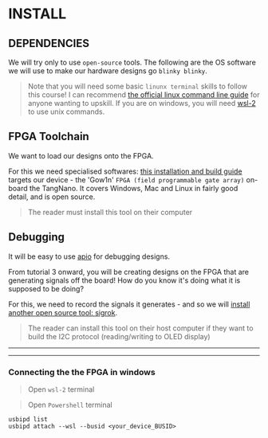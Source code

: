 # INSTALL

## DEPENDENCIES

We will try only to use `open-source` tools. The following are the OS software we will use to make our hardware designs go `blinky blinky`.

> Note that you will need some basic `linunx terminal` skills to follow this course! I can recommend [the official linux command line guide](https://ubuntu.com/tutorials/command-line-for-beginners) for anyone wanting to upskill. If you are on windows, you will need [wsl-2](https://learn.microsoft.com/en-us/windows/wsl/install) to use unix commands.

## FPGA Toolchain

We want to load our designs onto the FPGA.

For this we need specialised softwares: [this installation and build guide](https://learn.lushaylabs.com/os-toolchain-manual-installation/) targets our device - the 'Gow1n' `FPGA (field programmable gate array)` on-board the TangNano. It covers Windows, Mac and Linux in fairly good detail, and is open source.

> The reader must install this tool on their computer

## Debugging 

It will be easy to use [apio](https://github.com/FPGAwars/apio) for debugging designs.

From tutorial 3 onward, you will be creating designs on the FPGA that are generating signals off the board! How do you know it's doing what it is supposed to be doing? 

For this, we need to record the signals it generates - and so we will [install another open source tool: sigrok](https://sigrok.org/wiki/Downloads).

> The reader can install this tool on their host computer if they want to build the I2C protocol (reading/writing to OLED display)

---
---

### Connecting the the FPGA in windows

> Open `wsl-2` terminal

> Open `Powershell` terminal

```
usbipd list
usbipd attach --wsl --busid <your_device_BUSID>
```